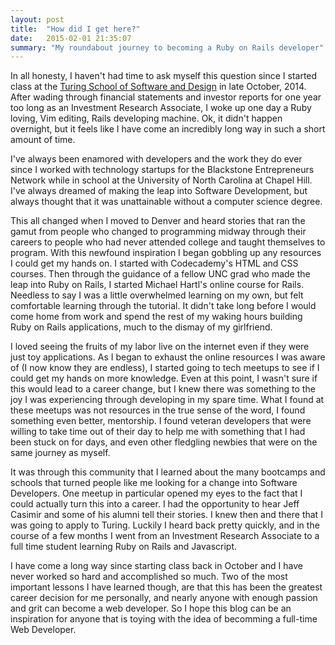 ```yaml
---
layout: post
title:  "How did I get here?"
date:   2015-02-01 21:35:07
summary: "My roundabout journey to becoming a Ruby on Rails developer"
---
```

In all honesty, I haven't had time to ask myself this question since I started class
at the [Turing School of Software and Design](http://www.turing.io) in late
October, 2014. After wading through financial statements and investor reports
for one year too long as an Investment Research Associate, I woke up one day a Ruby loving, Vim
editing, Rails developing machine. Ok, it didn't happen overnight, but it feels
like I have come an incredibly long way in such a short amount of time.

I've always been enamored with developers and the work they do ever since I worked with
technology startups for the Blackstone Entrepreneurs Network while in school at
the University of North Carolina at Chapel Hill.
I've always dreamed of making the leap into Software Development, but always
thought that it was unattainable without a computer science degree.

This all changed when I moved to Denver and heard stories that ran the gamut
from people who changed to programming midway through their careers to people
who had never attended college and taught themselves to program. With this
newfound inspiration I began gobbling up any resources I could get my hands on.
I started with Codecademy's HTML and CSS courses. Then through the guidance of a
fellow UNC grad who made the leap into Ruby on Rails, I started Michael Hartl's
online course for Rails. Needless to say I was a little overwhelmed learning on
my own, but felt comfortable learning through the tutorial. It didn't take
long before I would come home from work and spend the rest of my waking hours
building Ruby on Rails applications, much to the dismay of my girlfriend.

I loved seeing the fruits of my labor live on the internet even if they were just toy
applications. As I began to exhaust the online resources I was aware of (I now
know they are endless), I started going to tech meetups to see if I could get my
hands on more knowledge. Even at this point, I wasn't sure if this would lead to
a career change, but I knew there was something to the joy I was experiencing
through developing in my spare time. What I found at these meetups was not
resources in the true sense of the word, I found something even better, mentorship. I found veteran developers that were willing
to take time out of their day to help me with something that I had been stuck on
for days, and even other fledgling newbies that were on the same journey as
myself.

It was through this community that I learned about the many bootcamps and
schools that turned people like me looking for a change into Software
Developers. One meetup in particular opened my eyes to the fact that I could
actually turn this into a career. I had the opportunity to hear Jeff Casimir and some of his alumni
tell their stories. I knew then and there that I was going to apply to Turing.
Luckily I heard back pretty quickly, and in the course of a few months I went
from an Investment Research Associate to a full time student learning Ruby on
Rails and Javascript.

I have come a long way since starting class back in October and I have never
worked so hard and accomplished so much. Two of the most important lessons I
have learned though, are that this has been the greatest career decision for me personally, and
nearly anyone with enough passion and grit can become a web developer. So I hope this blog can
be an inspiration for anyone that is toying with the idea of becomming a
full-time Web Developer.
